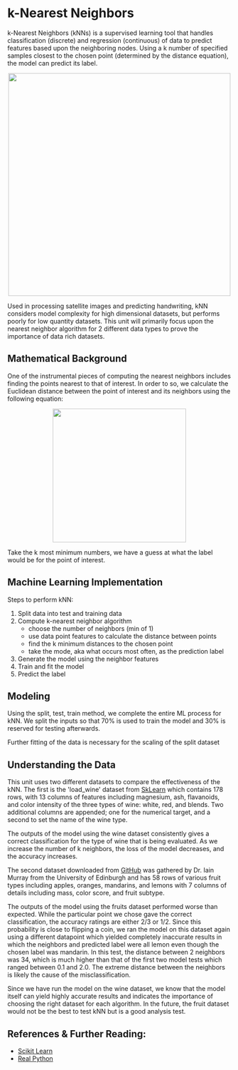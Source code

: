 # k-Nearest Neighbors

k-Nearest Neighbors (kNNs) is a supervised learning tool that handles classification (discrete) and regression (continuous) of data to predict features based upon the neighboring nodes. Using a k number of specified samples closest to the chosen point (determined by the distance equation), the model can predict its label.

<p align="center">
<img src="https://robocrop.realpython.net/?url=https%3A//files.realpython.com/media/knn_02_MLsupervised_wide.aa50e6348ca4.png&w=756&sig=518b3367cb99f63624ccea571df3089ba558ea9e" style="width:500px;"/>
</p>

Used in processing satellite images and predicting handwriting, kNN considers model complexity for high dimensional datasets, but performs poorly for low quantity datasets. This unit will primarily focus upon the nearest neighbor algorithm for 2 different data types to prove the importance of data rich datasets.

## Mathematical Background
One of the instrumental pieces of computing the nearest neighbors includes finding the points nearest to that of interest. In order to so, we calculate the Euclidean distance between the point of interest and its neighbors using the following equation:

<p align="center">
<img src="" style="width:300px;"/>
</p>

Take the k most minimum numbers, we have a guess at what the label would be for the point of interest.

## Machine Learning Implementation

Steps to perform kNN:
1. Split data into test and training data
2. Compute k-nearest neighbor algorithm
   * choose the number of neighbors (min of 1)
   * use data point features to calculate the distance between points
   * find the k minimum distances to the chosen point
   * take the mode, aka what occurs most often, as the prediction label
3. Generate the model using the neighbor features
4. Train and fit the model
5. Predict the label


## Modeling

Using the split, test, train method, we complete the entire ML process for kNN. We split the inputs so that 70% is used to train the model and 30% is reserved for testing afterwards.

Further fitting of the data is necessary for the scaling of the split dataset

## Understanding the Data
This unit uses two different datasets to compare the effectiveness of the kNN. 
The first is the 'load_wine' dataset from [SkLearn](https://scikit-learn.org/stable/modules/generated/sklearn.datasets.load_wine.html#sklearn.datasets.load_wine) which contains 178 rows, with 13 columns of features including magnesium, ash, flavanoids, and color intensity of the three types of wine: white, red, and blends. Two additional columns are appended; one for the numerical target, and a second to set the name of the wine type.

The outputs of the model using the wine dataset consistently gives a correct classification for the type of wine that is being evaluated. As we increase the number of k neighbors, the loss of the model decreases, and the accuracy increases.

The second dataset downloaded from [GitHub](https://github.com/susanli2016/Machine-Learning-with-Python/blob/master/fruit_data_with_colors.txt) was gathered by Dr. Iain Murray from the University of Edinburgh and has 58 rows of various fruit types including apples, oranges, mandarins, and lemons with 7 columns of details including mass, color score, and fruit subtype.

The outputs of the model using the fruits dataset performed worse than expected. While the particular point we chose gave the correct classification, the accuracy ratings are either 2/3 or 1/2. Since this probability is close to flipping a coin, we ran the model on this dataset again using a different datapoint which yielded completely inaccurate results in which the neighbors and predicted label were all lemon even though the chosen label was mandarin. In this test, the distance between 2 neighbors was 34, which is much higher than that of the first two model tests which ranged between 0.1 and 2.0. The extreme distance between the neighbors is likely the cause of the misclassification.

Since we have run the model on the wine dataset, we know that the model itself can yield highly accurate results and indicates the importance of choosing the right dataset for each algorithm. In the future, the fruit dataset would not be the best to test kNN but is a good analysis test.

## References & Further Reading:
- [Scikit Learn](https://scikit-learn.org/stable/modules/neighbors.html)
- [Real Python](https://realpython.com/knn-python/)
